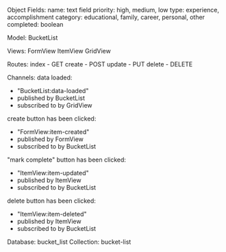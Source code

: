 Object Fields:
name: text field
priority: high, medium, low
type: experience, accomplishment
category: educational, family, career, personal, other
completed: boolean

Model:
BucketList

Views:
FormView
ItemView
GridView

Routes:
index - GET
create - POST
update - PUT
delete - DELETE

Channels:
data loaded:
- "BucketList:data-loaded"
- published by BucketList
- subscribed to by GridView

create button has been clicked:
- "FormView:item-created"
- published by FormView
- subscribed to by BucketList

"mark complete" button has been clicked:
- "ItemView:item-updated"
- published by ItemView
- subscribed to by BucketList

delete button has been clicked:
- "ItemView:item-deleted"
- published by ItemView
- subscribed to by BucketList

Database: bucket_list
Collection: bucket-list
